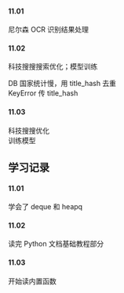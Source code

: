 

#### 11.01  

尼尔森 OCR 识别结果处理    


#### 11.02  

科技搜搜搜索优化；模型训练  

DB 国家统计慢，用 title_hash 去重  
KeyError 传 title_hash  


#### 11.03  

科技搜搜优化  
训练模型  






## 学习记录  

#### 11.01  

学会了 deque 和 heapq  


#### 11.02  

读完 Python 文档基础教程部分  


#### 11.03  

开始读内置函数  







